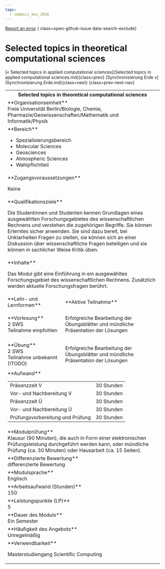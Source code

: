 ```yaml
---
tags:
  - compsci_msc_2016
---
```

[Report an error](https://github.com/SGSSGene/FUB-SUP/issues/new?title=Error%20in%20%22Selected%20topics%20in%20theoretical%20computational%20sciences%22&body=There%20seems%20to%20be%20an%20error%20in%20module%20%22Selected%20topics%20in%20theoretical%20computational%20sciences%22%2E%0A%0A%3CDescribe%20here%20a%20slightly%20more%20detailed%20description%20of%20what%20is%20wrong%3E&labels=bug)
{ class=open-github-issue data-search-exclude}

# Selected topics in theoretical computational sciences

[« Selected topics in applied computational sciences](Selected topics in applied computational sciences.md){class=prev}
[Synchronisierung Erde »](Synchronisierung Erde.md){class=next}
{class=prev-next-nav}

<table markdown id="moduledesc">
<tr markdown class="moduledesc_head"><th colspan="2">Selected topics in theoretical computational sciences </th></tr>
<tr markdown><td colspan="2">**Organisationseinheit**   <br>Freie Universität Berlin/Biologie, Chemie, Pharmazie/Geowissenschaften/Mathematik und Informatik/Physik</td></tr>

<tr markdown><td colspan="2">**Bereich**<br>


- Spezialisierungsbereich
- Molecular Sciences
- Geosciences
- Atmospheric Sciences
- Wahlpflichtteil

</td></tr>

<tr markdown><td colspan="2">**Zugangsvoraussetzungen** <br>

Keine


</td></tr>
<tr markdown><td colspan="2">**Qualifikationsziele**    <br>

Die Studentinnen und Studenten kennen Grundlagen eines ausgewählten
Forschungsgebietes des wissenschaftlichen Rechnens und verstehen die
zugehörigen Begriffe. Sie können Erlerntes sicher anwenden. Sie sind dazu
bereit, bei Unklarheiten Fragen zu stellen, sie können sich an einer
Diskussion über wissenschaftliche Fragen beteiligen und sie können in
sachlicher Weise Kritik üben.


</td></tr>
<tr markdown><td colspan="2">**Inhalte**                <br>

Das Modul gibt eine Einführung in ein ausgewähltes Forschungsgebiet des
wissenschaftlichen Rechnens. Zusätzlich werden aktuelle Forschungsfragen
berührt.


</td></tr>

<tr markdown><td>**Lehr- und Lernformen**</td><td>**Aktive Teilnahme**</td></tr>
<tr markdown><td> **Vorlesung** <br>2 SWS <br> Teilnahme empfohlen</td><td>

Erfolgreiche Bearbeitung der Übungsblätter und mündliche Präsentation der Lösungen
</td></tr>
<tr markdown><td> **Übung** <br>2 SWS <br> Teilnahme unbekannt (!TODO)</td><td>

Erfolgreiche Bearbeitung der Übungsblätter und mündliche Präsentation der Lösungen
</td></tr>
<tr markdown><td colspan="2">**Aufwand**                <br>
<table class="aufwand_table">
<tr><td>Präsenzzeit V</td><td>30 Stunden</td></tr>
<tr><td>Vor- und Nachbereitung V</td><td>30 Stunden</td></tr>
<tr><td>Präsenzzeit Ü</td><td>30 Stunden</td></tr>
<tr><td>Vor- und Nachbereitung Ü</td><td>30 Stunden</td></tr>
<tr><td>Prüfungsvorbereitung und Prüfung</td><td>30 Stunden</td></tr>
</table>

</td></tr>
<tr markdown><td colspan="2">**Modulprüfung**             <br>Klausur (90 Minuten), die auch in Form einer elektronischen Prüfungsleistung
durchgeführt werden kann, oder mündliche Prüfung (ca. 30 Minuten) oder
Hausarbeit (ca. 15 Seiten).


</td></tr>
<tr markdown><td colspan="2">**Differenzierte Bewertung** <br>differenzierte Bewertung

</td></tr>
<tr markdown><td colspan="2">**Modulsprache**             <br>Englisch</td></tr>
<tr markdown><td colspan="2">**Arbeitsaufwand (Stunden)** <br>150</td></tr>
<tr markdown><td colspan="2">**Leistungspunkte (LP)**     <br>5</td></tr>
<tr markdown><td colspan="2">**Dauer des Moduls**         <br>Ein Semester</td></tr>
<tr markdown><td colspan="2">**Häufigkeit des Angebots**  <br>Unregelmäßig</td></tr>
<tr markdown><td colspan="2">**Verwendbarkeit**           <br>

Masterstudiengang Scientific Computing


</td></tr>


</table>
